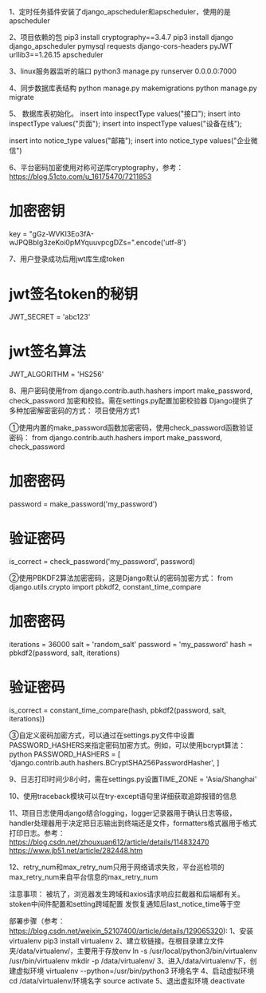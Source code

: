 1、定时任务插件安装了django_apscheduler和apscheduler，使用的是apscheduler

2、项目依赖的包
pip3 install cryptography==3.4.7
pip3 install django django_apscheduler pymysql requests django-cors-headers pyJWT urllib3==1.26.15 apscheduler

3、linux服务器监听的端口
python3 manage.py runserver 0.0.0.0:7000

4、同步数据库表结构
python manage.py makemigrations
python manage.py migrate

5、 数据库表初始化。
insert into inspectType values("接口");
insert into inspectType values("页面");
insert into inspectType values("设备在线");

insert into notice_type values("邮箱");
insert into notice_type values("企业微信")

6、平台密码加密使用对称可逆库cryptography，参考：https://blog.51cto.com/u_16175470/7211853
# 加密密钥
key = "gGz-WVKI3Eo3fA-wJPQBbIg3zeKoi0pMYquuvpcgDZs=".encode('utf-8')

7、用户登录成功后用jwt库生成token
# jwt签名token的秘钥
JWT_SECRET = 'abc123'
# jwt签名算法
JWT_ALGORITHM = 'HS256'

8、用户密码使用from django.contrib.auth.hashers import make_password, check_password 加密和校验。需在settings.py配置加密校验器
Django提供了多种加密解密密码的方式：
项目使用方式1

①使用内置的make_password函数加密密码，使用check_password函数验证密码：
from django.contrib.auth.hashers import make_password, check_password
# 加密密码
password = make_password('my_password')
# 验证密码
is_correct = check_password('my_password', password)

②使用PBKDF2算法加密密码，这是Django默认的密码加密方式：
from django.utils.crypto import pbkdf2, constant_time_compare
# 加密密码
iterations = 36000
salt = 'random_salt'
password = 'my_password'
hash = pbkdf2(password, salt, iterations)
# 验证密码
is_correct = constant_time_compare(hash, pbkdf2(password, salt, iterations))

③自定义密码加密方式，可以通过在settings.py文件中设置PASSWORD_HASHERS来指定密码加密方式。例如，可以使用bcrypt算法：
python
PASSWORD_HASHERS = [
    'django.contrib.auth.hashers.BCryptSHA256PasswordHasher',
]

9、日志打印时间少8小时，需在settings.py设置TIME_ZONE = 'Asia/Shanghai'

10、使用traceback模块可以在try-except语句里详细获取追踪报错的信息

11、项目日志使用django结合logging，logger记录器用于确认日志等级，handler处理器用于决定把日志输出到终端还是文件，formatters格式器用于格式打印日志。参考：https://blog.csdn.net/zhouxuan612/article/details/114832470  https://www.jb51.net/article/282448.htm

12、retry_num和max_retry_num只用于网络请求失败，平台巡检项的max_retry_num来自平台信息的max_retry_num


注意事项：
    被坑了，浏览器发生跨域和axios请求响应拦截器和后端都有关。stoken中间件配置和setting跨域配置
    发恢复通知后last_notice_time等于空

部署步骤（参考：https://blog.csdn.net/weixin_52107400/article/details/129065320):
    1、安装virtualenv
        pip3 install virtualenv
    2、建立软链接。在根目录建立文件夹/data/virtualenv/，主要用于存放env
        ln -s /usr/local/python3/bin/virtualenv /usr/bin/virtualenv
        mkdir -p /data/virtualenv/
    3、进入/data/virtualenv/下，创建虚拟环境
        virtualenv --python=/usr/bin/python3 环境名字
    4、启动虚拟环境
        cd /data/virtualenv/环境名字
        source activate
    5、退出虚拟环境
        deactivate